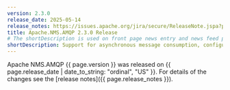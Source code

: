 ```yaml
---
version: 2.3.0
release_date: 2025-05-14
release_notes: https://issues.apache.org/jira/secure/ReleaseNote.jspa?projectId=12311201&version=12355896
title: Apache.NMS.AMQP 2.3.0 Release
# The shortDescription is used on front page news entry and news feed pages
shortDescription: Support for asynchronous message consumption, configurable hostname/vhost in the AMQP Open frame, and includes a fix for NMSContext event handling.
---
```


Apache NMS.AMQP {{ page.version }} was released on {{ page.release_date | date_to_string: "ordinal", "US" }}. For details of the changes see the [release notes]({{ page.release_notes }}).
